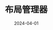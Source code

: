 ---
title: "布局管理器"
date: 2024-04-01
description: ""
cover: https://github.com/Gjt-9520/Resource/blob/main/Aimage-135/Aimage110.jpg?raw=true
tags: ["Java GUI"]
category: "学习笔记"
updated: 2024-04-02
swiper_index: 
top_group_index: 
---